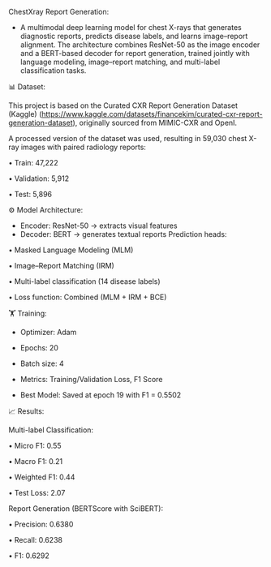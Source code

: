 ChestXray Report Generation:

- A multimodal deep learning model for chest X-rays that generates diagnostic reports, predicts disease labels, and learns image–report alignment. The architecture combines ResNet-50 as the image encoder and a BERT-based decoder for report generation, trained jointly with language modeling, image–report matching, and multi-label classification tasks.

📊 Dataset:

This project is based on the Curated CXR Report Generation Dataset (Kaggle) (https://www.kaggle.com/datasets/financekim/curated-cxr-report-generation-dataset), originally sourced from MIMIC-CXR and OpenI.

A processed version of the dataset was used, resulting in 59,030 chest X-ray images with paired radiology reports:

• Train: 47,222

• Validation: 5,912

• Test: 5,896

⚙️ Model Architecture:

- Encoder: ResNet-50 → extracts visual features
- Decoder: BERT → generates textual reports
Prediction heads:

• Masked Language Modeling (MLM)

• Image–Report Matching (IRM)

• Multi-label classification (14 disease labels)

• Loss function: Combined (MLM + IRM + BCE)

🏋️ Training:

- Optimizer: Adam
  
- Epochs: 20
  
- Batch size: 4
  
- Metrics: Training/Validation Loss, F1 Score

- Best Model: Saved at epoch 19 with F1 = 0.5502

📈 Results:

Multi-label Classification:

• Micro F1: 0.55

• Macro F1: 0.21

• Weighted F1: 0.44

• Test Loss: 2.07


Report Generation (BERTScore with SciBERT):

• Precision: 0.6380

• Recall: 0.6238

• F1: 0.6292

